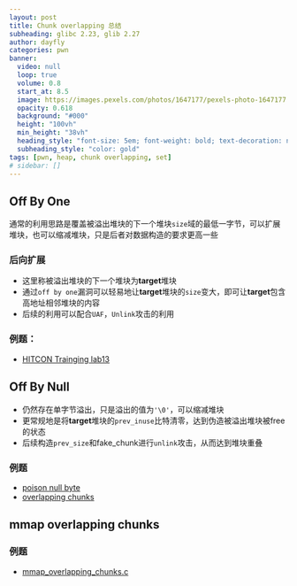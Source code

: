 ```yaml
---
layout: post
title: Chunk overlapping 总结 
subheading: glibc 2.23, glib 2.27
author: dayfly
categories: pwn
banner:
  video: null
  loop: true
  volume: 0.8
  start_at: 8.5
  image: https://images.pexels.com/photos/1647177/pexels-photo-1647177.jpeg?cs=srgb&dl=pexels-damon-hall-1647177.jpg&fm=jpg
  opacity: 0.618
  background: "#000"
  height: "100vh"
  min_height: "38vh"
  heading_style: "font-size: 5em; font-weight: bold; text-decoration: none; min-width: 1100px"
  subheading_style: "color: gold"
tags: [pwn, heap, chunk overlapping, set]
# sidebar: []
---
```


## Off By One

通常的利用思路是覆盖被溢出堆块的下一个堆块`size`域的最低一字节，可以扩展堆块，也可以缩减堆块，只是后者对数据构造的要求更高一些

### 后向扩展

- 这里称被溢出堆块的下一个堆块为**target**堆块
- 通过`off by one`漏洞可以轻易地让**target**堆块的`size`变大，即可让**target**包含高地址相邻堆块的内容
- 后续的利用可以配合`UAF`，`Unlink`攻击的利用

### 例题：

- [HITCON Trainging lab13][4]

## Off By Null

- 仍然存在单字节溢出，只是溢出的值为`'\0'`，可以缩减堆块
- 更常规地是将**target**堆块的`prev_inuse`比特清零，达到伪造被溢出堆块被free的状态
- 后续构造`prev_size`和fake_chunk进行`unlink`攻击，从而达到堆块重叠

### 例题

- [poison null byte][1]
- [overlapping chunks][2]

## mmap overlapping chunks 

### 例题

- [mmap_overlapping_chunks.c][3]


  [1]: https://github.com/shellphish/how2heap/blob/master/glibc_2.27/poison_null_byte.c
  [2]: https://github.com/shellphish/how2heap/blob/master/glibc_2.27/overlapping_chunks.c
  [3]: https://github.com/shellphish/how2heap/blob/master/glibc_2.27/mmap_overlapping_chunks.c
  [4]: https://github.com/scwuaptx/HITCON-Training/tree/master/LAB/lab13